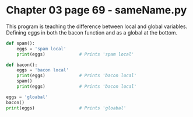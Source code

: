 # Chapter 03 page 69 - sameName.py

This program is teaching the difference between local and global variables.  Defining eggs in both the bacon function and as a global at the bottom.

```python
def spam():
    eggs = 'spam local'
    print(eggs)             # Prints 'spam local'

def bacon():
    eggs = 'bacon local'
    print(eggs)             # Prints 'bacon local'
    spam()
    print(eggs)             # Prints 'bacon local'

eggs = 'gloabal'
bacon()
print(eggs)                 # Prints 'gloabal'
```
